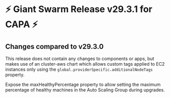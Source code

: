# :zap: Giant Swarm Release v29.3.1 for CAPA :zap:

## Changes compared to v29.3.0

This release does not contain any changes to components or apps, but makes use of an cluster-aws chart which allows custom tags applied to EC2 instances only using the `global.providerSpecific.additionalNodeTags` property.

Expose the maxHealthyPercentage property to allow setting the maximum percentage of healthy machines in the Auto Scaling Group during upgrades.
